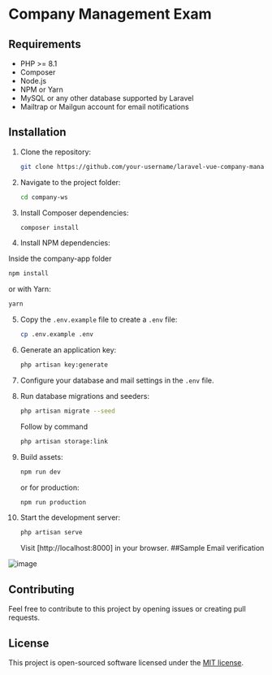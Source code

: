 # Company Management Exam

## Requirements

- PHP >= 8.1
- Composer
- Node.js
- NPM or Yarn
- MySQL or any other database supported by Laravel
- Mailtrap or Mailgun account for email notifications

## Installation

1. Clone the repository:

   ```bash
   git clone https://github.com/your-username/laravel-vue-company-management.git
   ```

2. Navigate to the project folder:

   ```bash
   cd company-ws
   ```

3. Install Composer dependencies:

   ```bash
   composer install
   ```

4. Install NPM dependencies:

Inside the company-app folder

```bash
npm install
```

or with Yarn:

```bash
yarn
```

5. Copy the `.env.example` file to create a `.env` file:

   ```bash
   cp .env.example .env
   ```

6. Generate an application key:

   ```bash
   php artisan key:generate
   ```

7. Configure your database and mail settings in the `.env` file.

8. Run database migrations and seeders:

   ```bash
   php artisan migrate --seed
   ```

   Follow by command

   ```bash
   php artisan storage:link
   ```

9. Build assets:

   ```bash
   npm run dev
   ```

   or for production:

   ```bash
   npm run production
   ```

10. Start the development server:

    ```bash
    php artisan serve
    ```

    Visit [http://localhost:8000] in your browser.
##Sample Email verification

![image](https://github.com/gtuazon18/company-ws/assets/134997603/911411b3-aef9-4c27-8497-441caca905b5)


## Contributing

Feel free to contribute to this project by opening issues or creating pull requests.

## License

This project is open-sourced software licensed under the [MIT license](LICENSE).

